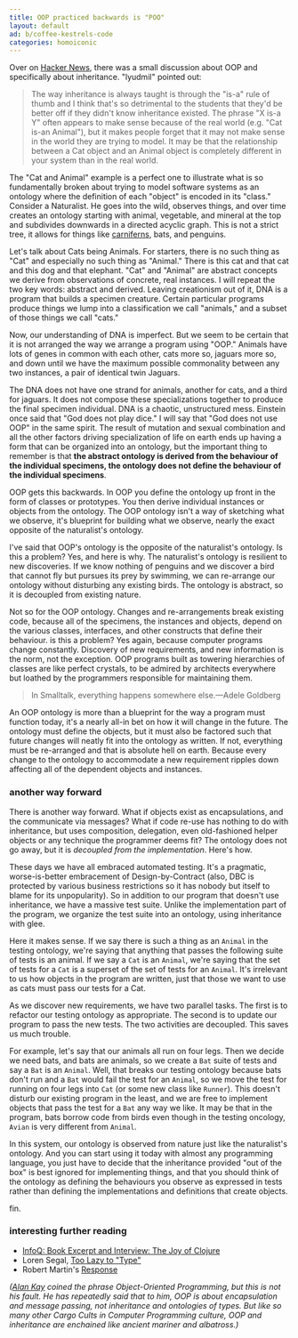 ```yaml
---
title: OOP practiced backwards is "POO"
layout: default
ad: b/coffee-kestrels-code
categories: homoiconic
---
```


Over on [Hacker News](http://news.ycombinator.com/item?id=1991949), there was a small discussion about OOP and specifically about inheritance. "lyudmil" pointed out:

> The way inheritance is always taught is through the "is-a" rule of thumb and I think that's so detrimental to the students that they'd be better off if they didn't know inheritance existed. The phrase "X is-a Y" often appears to make sense because of the real world (e.g. "Cat is-an Animal"), but it makes people forget that it may not make sense in the world they are trying to model. It may be that the relationship between a Cat object and an Animal object is completely different in your system than in the real world.

The "Cat and Animal" example is a perfect one to illustrate what is so fundamentally broken about trying to model software systems as an ontology where the definition of each "object" is encoded in its "class." Consider a Naturalist. He goes into the wild, observes things, and over time creates an ontology starting with animal, vegetable, and mineral at the top and subdivides downwards in a directed acyclic graph. This is not a strict tree, it allows for things like [carniferns](http://everything2.com/title/Carnifern), bats, and penguins.

Let's talk about Cats being Animals. For starters, there is no such thing as "Cat" and especially no such thing as "Animal." There is this cat and that cat and this dog and that elephant. "Cat" and "Animal" are abstract concepts we derive from observations of concrete, real instances. I will repeat the two key words: abstract and derived. Leaving creationism out of it, DNA is a program that builds a specimen creature. Certain particular programs produce things we lump into a classification we call "animals," and a subset of those things we call "cats." 

Now, our understanding of DNA is imperfect. But we seem to be certain that it is not arranged the way we arrange a program using "OOP." Animals have lots of genes in common with each other, cats more so, jaguars more so, and down until we have the maximum possible commonality between any two instances, a pair of identical twin Jaguars.

The DNA does not have one strand for animals, another for cats, and a third for jaguars. It does not compose these specializations together to produce the final specimen individual. DNA is a chaotic, unstructured mess. Einstein once said that "God does not play dice." I will say that "God does not use OOP" in the same spirit. The result of mutation and sexual combination and all the other factors driving specialization of life on earth ends up having a form that can be organized into an ontology, but the important thing to remember is that **the abstract ontology is derived from the behaviour of the individual specimens, the ontology does not define the behaviour of the individual specimens**.

OOP gets this backwards. In OOP you define the ontology up front in the form of classes or prototypes. You then derive individual instances or objects from the ontology. The OOP ontology isn't a way of sketching what we observe, it's blueprint for building what we observe, nearly the exact opposite of the naturalist's ontology.

I've said that OOP's ontology is the opposite of the naturalist's ontology. Is this a problem? Yes, and here is why. The naturalist's ontology is resilient to new discoveries. If we know nothing of penguins and we discover a bird that cannot fly but pursues its prey by swimming, we can re-arrange our ontology without disturbing any existing birds. The ontology is abstract, so it is decoupled from existing nature.

Not so for the OOP ontology. Changes and re-arrangements break existing code, because all of the specimens, the instances and objects, depend on the various classes, interfaces, and other constructs that define their behaviour. is this a problem? Yes again, because computer programs change constantly. Discovery of new requirements, and new information is the norm, not the exception. OOP programs built as towering hierarchies of classes are like perfect crystals, to be admired by architects everywhere but loathed by the programmers responsible for maintaining them.

> In Smalltalk, everything happens somewhere else.—Adele Goldberg

An OOP ontology is more than a blueprint for the way a program must function today, it's a nearly all-in bet on how it will change in the future. The ontology must define the objects, but it must also be factored such that future changes will neatly fit into the ontology as written. If not, everything must be re-arranged and that is absolute hell on earth. Because every change to the ontology to accommodate a new requirement ripples down affecting all of the dependent objects and instances.

### another way forward

There is another way forward. What if objects exist as encapsulations, and the communicate via messages? What if code re-use has nothing to do with inheritance, but uses composition, delegation, even old-fashioned helper objects or any technique the programmer deems fit? The ontology does not go away, but it is *decoupled from the implementation*. Here's how.

These days we have all embraced automated testing. It's a pragmatic, worse-is-better embracement of Design-by-Contract (also, DBC is protected by various business restrictions so it has nobody but itself to blame for its unpopularity). So in addition to our program that doesn't use inheritance, we have a massive test suite. Unlike the implementation part of the program, we organize the test suite into an ontology, using inheritance with glee. 

Here it makes sense. If we say there is such a thing as an `Animal` in the testing ontology, we're saying that anything that passes the following suite of tests is an animal. If we say a `Cat` is an `Animal`, we're saying that the set of tests for a `Cat` is a superset of the set of tests for an `Animal`. It's irrelevant to us how objects in the program are written, just that those we want to use as cats must pass our tests for a Cat.

As we discover new requirements, we have two parallel tasks. The first is to refactor our testing ontology as appropriate. The second is to update our program to pass the new tests. The two activities are decoupled. This saves us much trouble.

For example, let's say that our animals all run on four legs. Then we decide we need bats, and bats are animals, so we create a `Bat` suite of tests and say a `Bat` is an `Animal`. Well, that breaks our testing ontology because bats don't run and a `Bat` would fail the test for an `Animal`, so we move the test for running on four legs into `Cat` (or some new class like `Runner`). This doesn't disturb our existing program in the least, and we are free to implement objects that pass the test for a `Bat` any way we like. It may be that in the program, bats borrow code from birds even though in the testing oncology, `Avian` is very different from `Animal`.

In this system, our ontology is observed from nature just like the naturalist's ontology. And you can start using it today with almost any programming language, you just have to decide that the inheritance provided "out of the box" is best ignored for implementing things, and that you should think of the ontology as defining the behaviours you observe as expressed in tests rather than defining the implementations and definitions that create objects.

fin.

### interesting further reading

* [InfoQ: Book Excerpt and Interview: The Joy of Clojure](http://www.infoq.com/articles/the-joy-of-clojure "InfoQ: Book Excerpt and Interview: The Joy of Clojure")
* Loren Segal, [Too Lazy to "Type"](http://gnuu.org/2010/12/13/too-lazy-to-type/ "Too Lazy to &quot;Type&quot; (gnuu.org)")
* Robert Martin's [Response](http://cleancoder.posterous.com/too-lazy-to-type "Too Lazy to &quot;Type&quot;. - Uncle Bob's Blog")

*([Alan Kay](http://duckduckgo.com/Alan_Kay) coined the phrase Object-Oriented Programming, but this is not his fault. He has repeatedly said that to him, OOP is about encapsulation and message passing, not inheritance and ontologies of types. But like so many other Cargo Cults in Computer Programming culture, OOP and inheritance are enchained like ancient mariner and albatross.)*